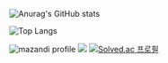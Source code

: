![Anurag's GitHub stats](https://github-readme-stats.vercel.app/api?username=SeoHyunHo99&show_icons=true&theme=ambient_gradient)

![Top Langs](https://github-readme-stats.vercel.app/api/top-langs/?username=SeoHyunHo99&layout=compact)

![mazandi profile](http://mazandi.herokuapp.com/api?handle={shh2849}&theme=Warm)
<img src="http://mazandi.herokuapp.com/api?handle={shh2849}&theme=warm"/>
[![Solved.ac
프로필](http://mazassumnida.wtf/api/v2/generate_badge?boj={shh2849})](https://solved.ac/{shh2849})

